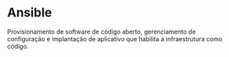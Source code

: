 # Ansible

Provisionamento de software de código aberto, gerenciamento de configuração e implantação de aplicativo que habilita a infraestrutura como código.
